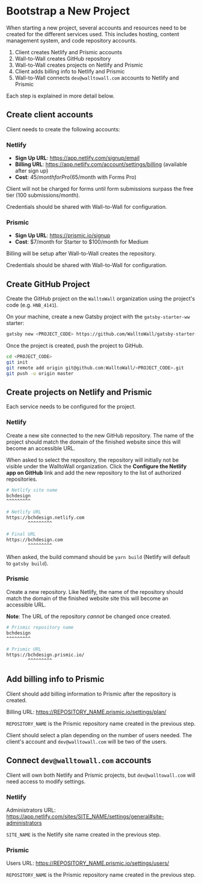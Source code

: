 # Bootstrap a New Project

When starting a new project, several accounts and resources need to be created
for the different services used. This includes hosting, content management
system, and code repository accounts.

1. Client creates Netlify and Prismic accounts
2. Wall-to-Wall creates GitHub repository
3. Wall-to-Wall creates projects on Netlify and Prismic
4. Client adds billing info to Netlify and Prismic
5. Wall-to-Wall connects `dev@walltowall.com` accounts to Netlify and Prismic

Each step is explained in more detail below.

## Create client accounts

Client needs to create the following accounts:

### Netlify

- **Sign Up URL**: <https://app.netlify.com/signup/email>
- **Billing URL**: <https://app.netlify.com/account/settings/billing> (available
  after sign up)
- **Cost**: $45/month for Pro ($65/month with Forms Pro)

Client will not be charged for forms until form submissions surpass the free
tier (100 submissions/month).

Credentials should be shared with Wall-to-Wall for configuration.

### Prismic

- **Sign Up URL**: <https://prismic.io/signup>
- **Cost**: $7/month for Starter to $100/month for Medium

Billing will be setup after Wall-to-Wall creates the repository.

Credentials should be shared with Wall-to-Wall for configuration.

## Create GitHub Project

Create the GitHub project on the `WalltoWall` organization using the project's
code (e.g. `HNB_4141`).

On your machine, create a new Gatsby project with the `gatsby-starter-ww`
starter:

```sh
gatsby new <PROJECT_CODE> https://github.com/WalltoWall/gatsby-starter-ww
```

Once the project is created, push the project to GitHub.

```sh
cd <PROJECT_CODE>
git init
git remote add origin git@github.com:WalltoWall/<PROJECT_CODE>.git
git push -u origin master
```

## Create projects on Netlify and Prismic

Each service needs to be configured for the project.

### Netlify

Create a new site connected to the new GitHub repository. The name of the
project should match the domain of the finished website since this will become
an accessible URL.

When asked to select the repository, the repository will initially not be
visible under the WalltoWall organization. Click the **Configure the Netlify app
on GitHub** link and add the new repository to the list of authorized
repositories.

```sh
# Netlify site name
bchdesign
^^^^^^^^^

# Netlify URL
https://bchdesign.netlify.com
        ^^^^^^^^^

# Final URL
https://bchdesign.com
        ^^^^^^^^^
```

When asked, the build command should be `yarn build` (Netlify will default to
`gatsby build`).

### Prismic

Create a new repository. Like Netlify, the name of the repository should match
the domain of the finished website site this will become an accessible URL.

**Note**: The URL of the repository _cannot_ be changed once created.

```sh
# Prismic repository name
bchdesign
^^^^^^^^^

# Prismic URL
https://bchdesign.prismic.io/
        ^^^^^^^^^
```

## Add billing info to Prismic

Client should add billing information to Prismic after the repository is
created.

Billing URL: <https://REPOSITORY_NAME.prismic.io/settings/plan/>

`REPOSITORY_NAME` is the Prismic repository name created in the previous step.

Client should select a plan depending on the number of users needed. The
client's account and `dev@walltowall.com` will be two of the users.

## Connect `dev@walltowall.com` accounts

Client will own both Netlify and Prismic projects, but `dev@walltowall.com` will
need access to modify settings.

### Netlify

Administrators URL:
<https://app.netlify.com/sites/SITE_NAME/settings/general#site-administrators>

`SITE_NAME` is the Netlify site name created in the previous step.

### Prismic

Users URL: <https://REPOSITORY_NAME.prismic.io/settings/users/>

`REPOSITORY_NAME` is the Prismic repository name created in the previous step.
